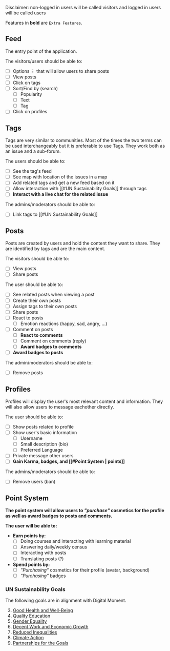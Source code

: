 Disclaimer: non-logged in users will be called visitors and logged in users will be called users

Features in **bold** are `Extra Features`.

## Feed
The entry point of the application.  

The visitors/users should be able to: 
- [ ] Options **⋮** that will allow users to share posts
- [ ] View posts
- [ ] Click on tags
- [ ] Sort/Find by (search)
    - [ ] Popularity
    - [ ] Text
    - [ ] Tag
- [ ] Click on profiles
## Tags
Tags are very similar to communities. Most of the times the two terms can be used interchangeably but it is preferable to use Tags.
They work both as an issue and a sub-forum.

The users should be able to:
- [ ] See the tag's feed
- [ ] See map with location of the issues in a map
- [ ] Add related tags and get a new feed based on it
- [ ] Allow interaction with [[#UN Sustainability Goals]] through tags
- [ ] **Interact with a live chat for the related issue**

The admins/moderators should be able to:
- [ ] Link tags to [[#UN Sustainability Goals]]
## Posts
Posts are created by users and hold the content they want to share. They are identified by tags and are the main content.

The visitors should be able to:
- [ ] View posts
- [ ] Share posts

The user should be able to:
- [ ] See related posts when viewing a post
- [ ] Create their own posts
- [ ] Assign tags to their own posts
- [ ] Share posts
- [ ] React to posts
	- [ ] Emotion reactions (happy, sad, angry, ...)
- [ ] Comment on posts
	- [ ] **React to comments**
	- [ ] Comment on comments (reply)
	- [ ] **Award badges to comments**
- [ ] **Award badges to posts**

The admin/moderators should be able to:
- [ ] Remove posts
## Profiles
Profiles will display the user's most relevant content and information. They will also allow users to message eachother directly.

The user should be able to: 
- [ ] Show posts related to profile
- [ ] Show user's basic information
	- [ ] Username
	- [ ] Small description (bio)
	- [ ] Preferred Language
- [ ] Private message other users
- [ ] **Gain Karma, badges, and [[#Point System | points]]**

The admins/moderators should be able to:
- [ ] Remove users (ban)
## **Point System**
**The point system will allow users to *"purchase"* cosmetics for the profile as well as award badges to posts and comments.**

**The user will be able to:**
- **Earn points by:**
	- [ ] Doing courses and interacting with learning material
	- [ ] Answering daily/weekly census
	- [ ] Interacting with posts
	- [ ] Translating posts (?)
- **Spend points by:**
	- [ ] *"Purchasing"* cosmetics for their profile (avatar, background)
	- [ ] *"Purchasing"* badges

### UN Sustainability Goals
The following goals are in alignment with Digital Moment.

3. [Good Health and Well-Being](https://sdgs.un.org/goals/goal3)
4. [Quality Education](https://sdgs.un.org/goals/goal4)
5. [Gender Equality](https://sdgs.un.org/goals/goal5)
8. [Decent Work and Economic Growth](https://sdgs.un.org/goals/goal8)
10. [Reduced Inequalities](https://sdgs.un.org/goals/goal10)
13. [Climate Action](https://sdgs.un.org/goals/goal13)
17. [Partnerships for the Goals](https://sdgs.un.org/goals/goal17)
